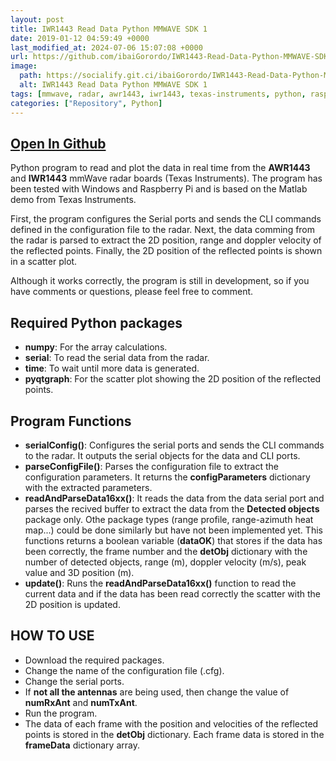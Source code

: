 ```yaml
---
layout: post
title: IWR1443 Read Data Python MMWAVE SDK 1
date: 2019-01-12 04:59:49 +0000
last_modified_at: 2024-07-06 15:07:08 +0000
url: https://github.com/ibaiGorordo/IWR1443-Read-Data-Python-MMWAVE-SDK-1
image:
  path: https://socialify.git.ci/ibaiGorordo/IWR1443-Read-Data-Python-MMWAVE-SDK-1/image?&forks=1&issues=1&language=1&name=1&owner=1&stargazers=1&theme=Light
  alt: IWR1443 Read Data Python MMWAVE SDK 1
tags: [mmwave, radar, awr1443, iwr1443, texas-instruments, python, raspberry-pi]
categories: ["Repository", Python]
---
```


## [Open In Github](https://github.com/ibaiGorordo/IWR1443-Read-Data-Python-MMWAVE-SDK-1)


Python program to read and plot the data in real time from the **AWR1443** and **IWR1443** mmWave radar boards (Texas Instruments). The program has been tested with Windows and Raspberry Pi and is based on the Matlab demo from Texas Instruments.

First, the program configures the Serial ports and sends the CLI commands defined in the configuration file to the radar. Next, the data comming from the radar is parsed to extract the 2D position, range and doppler velocity of the reflected points. Finally, the 2D position of the reflected points is shown in a scatter plot.

Although it works correctly, the program is still in development, so if you have comments or questions, please feel free to comment.

## Required Python packages
* **numpy**: For the array calculations.
* **serial**: To read the serial data from the radar.
* **time**: To wait until more data is generated.
* **pyqtgraph**: For the scatter plot showing the 2D position of the reflected points.

## Program Functions
* **serialConfig()**: Configures the serial ports and sends the CLI commands to the radar. It outputs the serial objects for the data and CLI ports.
* **parseConfigFile()**: Parses the configuration file to extract the configuration parameters. It returns the **configParameters** dictionary with the extracted parameters.
* **readAndParseData16xx()**: It reads the data from the data serial port and parses the recived buffer to extract the data from the **Detected objects** package only. Othe package types (range profile, range-azimuth heat map...) could be done similarly but have not been implemented yet. This functions returns a boolean variable (**dataOK**) that stores if the data has been correctly, the frame number and the **detObj** dictionary with the number of detected objects, range (m), doppler velocity (m/s), peak value and 3D position (m).
* **update()**: Runs the **readAndParseData16xx()** function to read the current data and if the data has been read correctly the scatter with the 2D position is updated.

## HOW TO USE
* Download the required packages.
* Change the name of the configuration file (.cfg).
* Change the serial ports.
* If **not all the antennas** are being used, then change the value of **numRxAnt** and **numTxAnt**.
* Run the program.
* The data of each frame with the position and velocities of the reflected points is stored in the **detObj** dictionary. Each frame data is stored in the **frameData** dictionary array.
